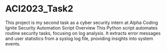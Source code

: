 # ACI2023_Task2
This project is my second task as a cyber security intern at Alpha Coding Ignite
Security Automation Script
Overview
This Python script automates routine security tasks, focusing on log analysis. It extracts error messages and user statistics from a syslog log file, providing insights into system events.

